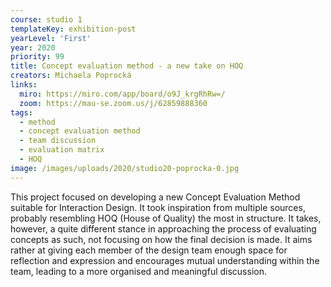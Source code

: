 ```yaml
---
course: studio 1
templateKey: exhibition-post
yearLevel: 'First'
year: 2020
priority: 99
title: Concept evaluation method - a new take on HOQ 
creators: Michaela Poprocká
links:
  miro: https://miro.com/app/board/o9J_krgRhRw=/
  zoom: https://mau-se.zoom.us/j/62859888360
tags:
  - method
  - concept evaluation method
  - team discussion
  - evaluation matrix
  - HOQ
image: /images/uploads/2020/studio20-poprocka-0.jpg
---
```


This project focused on developing a new Concept Evaluation Method suitable for Interaction Design. It took inspiration from multiple sources, probably resembling HOQ (House of Quality) the most in structure. It takes, however, a quite different stance in approaching the process of evaluating concepts as such, not focusing on how the final decision is made. It aims rather at giving each member of the design team enough space for reflection and expression and encourages mutual understanding within the team, leading to a more organised and meaningful discussion. 